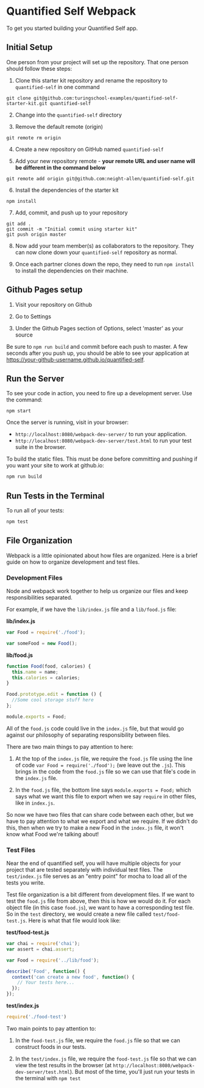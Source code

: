 # Quantified Self Webpack

To get you started building your Quantified Self app.

## Initial Setup

One person from your project will set up the repository. That one person should follow these steps:

1. Clone this starter kit repository and rename the repository to `quantified-self` in one command

  ```shell
  git clone git@github.com:turingschool-examples/quantified-self-starter-kit.git quantified-self
  ```

2. Change into the `quantified-self` directory

3. Remove the default remote (origin)

  ```shell
  git remote rm origin
  ```

4. Create a new repository on GitHub named `quantified-self`

5. Add your new repository remote - **your remote URL and user name will be different in the command below**

  ```shell
  git remote add origin git@github.com:neight-allen/quantified-self.git
  ```

6. Install the dependencies of the starter kit

  ```shell
  npm install
  ```

7. Add, commit, and push up to your repository

  ```shell
  git add .
  git commit -m "Initial commit using starter kit"
  git push origin master
  ```

8. Now add your team member(s) as collaborators to the repository. They can now clone down your `quantified-self` repository as normal.

9. Once each partner clones down the repo, they need to run `npm install` to install the dependencies on their machine.

## Github Pages setup

1. Visit your repository on Github

2. Go to Settings

3. Under the Github Pages section of Options, select 'master' as your source

Be sure to `npm run build` and commit before each push to master. A few seconds after you push up, you should be able to see your application at <https://your-github-username.github.io/quantified-self>.

## Run the Server

To see your code in action, you need to fire up a development server. Use the command:

```shell
npm start
```

Once the server is running, visit in your browser:

  * `http://localhost:8080/webpack-dev-server/` to run your application.
* `http://localhost:8080/webpack-dev-server/test.html` to run your test suite in the browser.

To build the static files. This must be done before committing and pushing if you want your site to work at github.io:

```js
npm run build
```

## Run Tests in the Terminal

To run all of your tests:

```js
npm test
```

## File Organization

Webpack is a little opinionated about how files are organized. Here is a brief guide on how to organize development and test files.

### Development Files

Node and webpack work together to help us organize our files and keep responsibilities separated.

For example, if we have the `lib/index.js` file and a `lib/food.js` file:

**lib/index.js**

```javascript
var Food = require('./food');

var someFood = new Food();
```

**lib/food.js**

```javascript
function Food(food, calories) {
  this.name = name;
  this.calories = calories;
}

Food.prototype.edit = function () {
  //Some cool storage stuff here
};

module.exports = Food;
```

All of the `food.js` code could live in the `index.js` file, but that would go against our philosophy of separating responsibility between files.

There are two main things to pay attention to here:

1. At the top of the `index.js` file, we require the `food.js` file using the line of code `var Food = require('./food');` (we leave out the `.js`). This brings in the code from the `food.js` file so we can use that file's code in the `index.js` file.

2. In the `food.js` file, the bottom line says `module.exports = Food;` which says what we want this file to export when we say `require` in other files, like in `index.js`.

So now we have two files that can share code between each other, but we have to pay attention to what we export and what we require. If we didn't do this, then when we try to make a new Food in the `index.js` file, it won't know what Food we're talking about!

### Test Files

Near the end of quantified self, you will have multiple objects for your project that are tested separately with individual test files. The `test/index.js` file serves as an "entry point" for mocha to load all of the tests you write.

Test file organization is a bit different from development files. If we want to test the `food.js` file from above, then this is how we would do it. For each object file (in this case `food.js`), we want to have a corresponding test file. So in the `test` directory, we would create a new file called `test/food-test.js`. Here is what that file would look like:

**test/food-test.js**

```javascript
var chai = require('chai');
var assert = chai.assert;

var Food = require('../lib/food');

describe('Food', function() {
  context('can create a new food', function() {
    // Your tests here...  
  });  
});
```

**test/index.js**

```javascript
require('./food-test')
```

Two main points to pay attention to:

1. In the `food-test.js` file, we require the `food.js` file so that we can construct foods in our tests.

2. In the `test/index.js` file, we require the `food-test.js` file so that we can view the test results in the browser (at `http://localhost:8080/webpack-dev-server/test.html`). But most of the time, you'll just run your tests in the terminal with `npm test`
